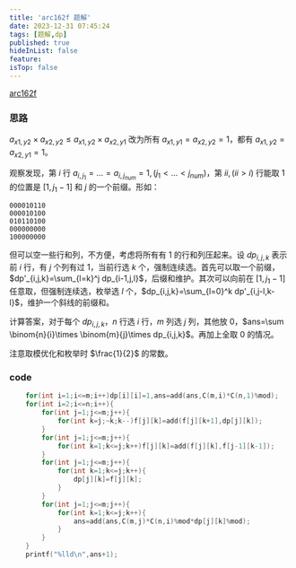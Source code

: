 ```yaml
---
title: 'arc162f 题解'
date: 2023-12-31 07:45:24
tags: [题解,dp]
published: true
hideInList: false
feature: 
isTop: false
---
```

[arc162f](https://www.luogu.com.cn/problem/AT_arc162_f)

### 思路

$a_{x1,y2}\times a_{x2,y2}\leq a_{x1,y2}\times a_{x2,y1}$ 改为所有 $a_{x1,y1}=a_{x2,y2}=1$，都有 $a_{x1,y2}=a_{x2,y1}=1$。

观察发现，第 $i$ 行 $a_{i,j_1}=\ldots =a_{i,j_{num}}=1,(j_1<\ldots <j_{num})$，第 $ii,(ii>i)$ 行能取 $1$ 的位置是 $[1,j_1-1]$ 和 $j$ 的一个前缀。形如：

```
000010110
000010100
010110100
000000000
100000000
```

但可以空一些行和列，不方便，考虑将所有有 $1$ 的行和列压起来。设 $dp_{i,j,k}$ 表示前 $i$ 行，有 $j$ 个列有过 $1$，当前行选 $k$ 个，强制连续选。首先可以取一个前缀，$dp'_{i,j,k}=\sum_{l=k}^j dp_{i-1,j,l}$，后缀和维护。其次可以向前在  $[1,j_1-1]$  任意取，但强制连续选，枚举选 $l$ 个，$dp_{i,j,k}=\sum_{l=0}^k dp'_{i,j-l,k-l}$，维护一个斜线的前缀和。

计算答案，对于每个 $dp_{i,j,k}$，$n$ 行选 $i$ 行，$m$ 列选 $j$ 列，其他放 $0$，$ans=\sum \binom{n}{i}\times \binom{m}{j}\times dp_{i,j,k}$。再加上全取 $0$ 的情况。

注意取模优化和枚举时 $\frac{1}{2}$ 的常数。

### code

```cpp
	for(int i=1;i<=m;i++)dp[i][i]=1,ans=add(ans,C(m,i)*C(n,1)%mod);
	for(int i=2;i<=n;i++){
		for(int j=1;j<=m;j++){
			for(int k=j;~k;k--)f[j][k]=add(f[j][k+1],dp[j][k]);
		}
		for(int j=1;j<=m;j++){
			for(int k=1;k<=j;k++)f[j][k]=add(f[j][k],f[j-1][k-1]);
		}
		for(int j=1;j<=m;j++){
			for(int k=1;k<=j;k++){
				dp[j][k]=f[j][k];
			}
		}
		for(int j=1;j<=m;j++){
			for(int k=1;k<=j;k++){
				ans=add(ans,C(m,j)*C(n,i)%mod*dp[j][k]%mod);
			}
		}
	}
	printf("%lld\n",ans+1);
```